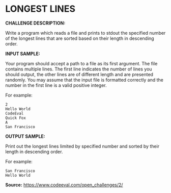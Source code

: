 LONGEST LINES
============

**CHALLENGE DESCRIPTION:**

Write a program which reads a file and prints to stdout the specified number of the longest lines that are sorted based on their length in descending order.

**INPUT SAMPLE:**

Your program should accept a path to a file as its first argument. The file contains multiple lines. The first line indicates the number of lines you should output, the other lines are of different length and are presented randomly. You may assume that the input file is formatted correctly and the number in the first line is a valid positive integer.

For example:

    2
	Hello World
	CodeEval
	Quick Fox
	A
	San Francisco

**OUTPUT SAMPLE:**

Print out the longest lines limited by specified number and sorted by their length in descending order.

For example:

    San Francisco
	Hello World

**Source:** <https://www.codeeval.com/open_challenges/2/>
